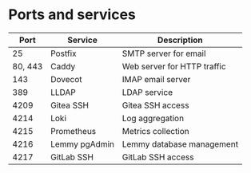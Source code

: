 # Ports and services

| Port    | Service       | Description                 |
| ------- | ------------- | --------------------------- |
| 25      | Postfix       | SMTP server for email       |
| 80, 443 | Caddy         | Web server for HTTP traffic |
| 143     | Dovecot       | IMAP email server           |
| 389     | LLDAP         | LDAP service                |
| 4209    | Gitea SSH     | Gitea SSH access            |
| 4214    | Loki          | Log aggregation             |
| 4215    | Prometheus    | Metrics collection          |
| 4216    | Lemmy pgAdmin | Lemmy database management   |
| 4217    | GitLab SSH    | GitLab SSH access           |
